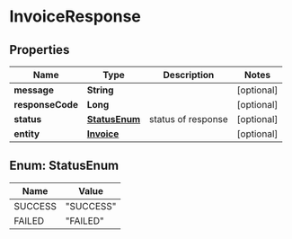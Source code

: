 

# InvoiceResponse

## Properties

Name | Type | Description | Notes
------------ | ------------- | ------------- | -------------
**message** | **String** |  |  [optional]
**responseCode** | **Long** |  |  [optional]
**status** | [**StatusEnum**](#StatusEnum) | status of response |  [optional]
**entity** | [**Invoice**](Invoice.md) |  |  [optional]



## Enum: StatusEnum

Name | Value
---- | -----
SUCCESS | &quot;SUCCESS&quot;
FAILED | &quot;FAILED&quot;



